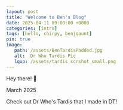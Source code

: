 ```yaml
---
layout: post
title: "Welcome to Ben's Blog"
date: 2025-04-11 09:00:00 +0000
categories: [intro]
tags: [hello, chirpy, benjgaunt]
pin: true
image:
   path: /assets/BenTardisPadded.jpg
   alt:  Dr Who Tardis Pic
   lqup: /assets/tardis_scrshot_small.png
---
```

Hey there! 👋

March 2025

Check out Dr Who's Tardis that I made in DT!
